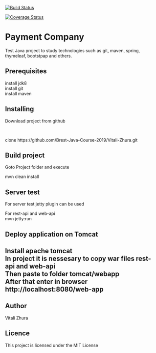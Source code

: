 [![Build Status](https://travis-ci.org/Brest-Java-Course-2019/Vitali-Zhura.svg?branch=master)](https://travis-ci.org/Brest-Java-Course-2019/Vitali-Zhura)

[![Coverage Status](https://coveralls.io/repos/github/Brest-Java-Course-2019/Vitali-Zhura/badge.svg?branch=master)](https://coveralls.io/github/Brest-Java-Course-2019/Vitali-Zhura?branch=master)

<h1>Payment Company</h1>

<p>Test Java project to study technologies such as git, maven, spring, thymeleaf, bootstpap and others.</p>

<h2>Prerequisites</h2>

<p>install jdk8<br />
   install git</br>
   install maven</p>

 <h2>Installing</h2>
 <p>Download project from github</p></br>
 <p>clone https://github.com/Brest-Java-Course-2019/Vitali-Zhura.git</br>

 <h2>Build project</h2>
 <p>Goto Project folder and execute</p>
 <p>mvn clean install</p>

 <h2>Server test</h2>
 <p>For server test jetty plugin can be used</p>
 <p>For rest-api and web-api</br>
    mvn jetty:run</p>

 <h2>Deploy application on Tomcat<h2>
 <p> Install apache tomcat</br>
     In project it is nessesary to copy war files rest-api and web-api</br>
     Then paste to folder tomcat/webapp</br>
     After that enter in browser http://localhost:8080/web-app</p>
 <h2>Author</h2>
 <p>Vitali Zhura</p>

 <h2>Licence</h2>
 <p>This project is licensed under the MIT License</p>




